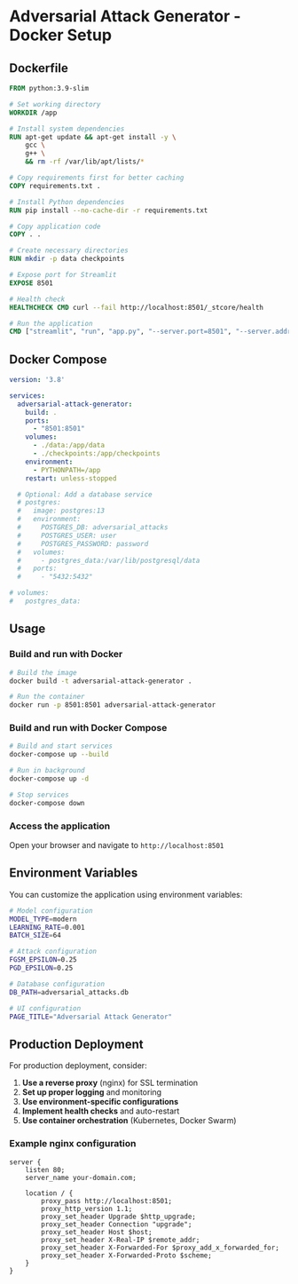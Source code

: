 # Adversarial Attack Generator - Docker Setup

## Dockerfile

```dockerfile
FROM python:3.9-slim

# Set working directory
WORKDIR /app

# Install system dependencies
RUN apt-get update && apt-get install -y \
    gcc \
    g++ \
    && rm -rf /var/lib/apt/lists/*

# Copy requirements first for better caching
COPY requirements.txt .

# Install Python dependencies
RUN pip install --no-cache-dir -r requirements.txt

# Copy application code
COPY . .

# Create necessary directories
RUN mkdir -p data checkpoints

# Expose port for Streamlit
EXPOSE 8501

# Health check
HEALTHCHECK CMD curl --fail http://localhost:8501/_stcore/health

# Run the application
CMD ["streamlit", "run", "app.py", "--server.port=8501", "--server.address=0.0.0.0"]
```

## Docker Compose

```yaml
version: '3.8'

services:
  adversarial-attack-generator:
    build: .
    ports:
      - "8501:8501"
    volumes:
      - ./data:/app/data
      - ./checkpoints:/app/checkpoints
    environment:
      - PYTHONPATH=/app
    restart: unless-stopped

  # Optional: Add a database service
  # postgres:
  #   image: postgres:13
  #   environment:
  #     POSTGRES_DB: adversarial_attacks
  #     POSTGRES_USER: user
  #     POSTGRES_PASSWORD: password
  #   volumes:
  #     - postgres_data:/var/lib/postgresql/data
  #   ports:
  #     - "5432:5432"

# volumes:
#   postgres_data:
```

## Usage

### Build and run with Docker
```bash
# Build the image
docker build -t adversarial-attack-generator .

# Run the container
docker run -p 8501:8501 adversarial-attack-generator
```

### Build and run with Docker Compose
```bash
# Build and start services
docker-compose up --build

# Run in background
docker-compose up -d

# Stop services
docker-compose down
```

### Access the application
Open your browser and navigate to `http://localhost:8501`

## Environment Variables

You can customize the application using environment variables:

```bash
# Model configuration
MODEL_TYPE=modern
LEARNING_RATE=0.001
BATCH_SIZE=64

# Attack configuration
FGSM_EPSILON=0.25
PGD_EPSILON=0.25

# Database configuration
DB_PATH=adversarial_attacks.db

# UI configuration
PAGE_TITLE="Adversarial Attack Generator"
```

## Production Deployment

For production deployment, consider:

1. **Use a reverse proxy** (nginx) for SSL termination
2. **Set up proper logging** and monitoring
3. **Use environment-specific configurations**
4. **Implement health checks** and auto-restart
5. **Use container orchestration** (Kubernetes, Docker Swarm)

### Example nginx configuration
```nginx
server {
    listen 80;
    server_name your-domain.com;

    location / {
        proxy_pass http://localhost:8501;
        proxy_http_version 1.1;
        proxy_set_header Upgrade $http_upgrade;
        proxy_set_header Connection "upgrade";
        proxy_set_header Host $host;
        proxy_set_header X-Real-IP $remote_addr;
        proxy_set_header X-Forwarded-For $proxy_add_x_forwarded_for;
        proxy_set_header X-Forwarded-Proto $scheme;
    }
}
```
